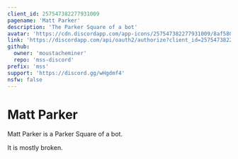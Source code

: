 ```yaml
---
client_id: 257547382277931009
pagename: 'Matt Parker'
description: 'The Parker Square of a bot'
avatar: 'https://cdn.discordapp.com/app-icons/257547382277931009/8af580cde880ee5ccc5255bacd052cc6.png'
link: 'https://discordapp.com/api/oauth2/authorize?client_id=257547382277931009&permissions=0&scope=bot'
github:
  owner: 'moustacheminer'
  repo: 'mss-discord'
prefix: 'mss'
support: 'https://discord.gg/wHgdmf4'
nsfw: false
---
```

# Matt Parker
Matt Parker is a Parker Square of a bot.

It is mostly broken.
